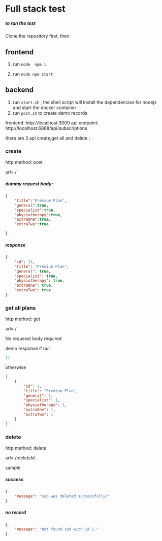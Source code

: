 # Full stack test

##### to run the test
Clone the repository first, then:

## frontend
1. run ```node  npm i```

2. run ```node npm start```

## backend

1. run ```start.sh``` , the shell script will install the dependencies for  nodejs and start the docker container
2. run ```post.sh``` to create demo records 


frontend :http://localhost:3000
api endpoint: http://localhost:6868/api/subscriptions


there are 3 api create,get all and delete :
### create
http method: post


url= /
##### dummy request body:
```json
{
    "title":"Premium Plan",
    "general":true,
    "specialist":true,
    "physiotherapy":true,
    "extraOne":true,
    "extraTwo":true

}

```
##### response
```json
{
    "id": 11,
    "title": "Premium Plan",
    "general": true,
    "specialist": true,
    "physiotherapy": true,
    "extraOne": true,
    "extraTwo": true
}
```

### get all plans

http method: get

url= /


No requesst body required

demo response 
if null
```json
[]
```
otherwise
```json
[
    {
        "id": 1,
        "title": "Premium Plan",
        "general": 1,
        "specialist": 1,
        "physiotherapy": 1,
        "extraOne": 1,
        "extraTwo": 1
    }
]
```


### delete
http method: delete



url= /:deleteId

sample

##### success
```json
{
    "message": "sub was deleted successfully!"
}

```

##### no record
```json
{
    "message": "Not found sub with id 1."
}
```
